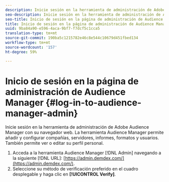 ```yaml
---
description: Inicie sesión en la herramienta de administración de Adobe Audience Manager con su navegador web. La herramienta Audience Manager permite añadir y configurar compañías, servidores, informes, formatos y usuarios. También permite ver o editar su perfil personal.
seo-description: Inicie sesión en la herramienta de administración de Adobe Audience Manager con su navegador web. La herramienta Audience Manager permite añadir y configurar compañías, servidores, informes, formatos y usuarios. También permite ver o editar su perfil personal.
seo-title: Inicio de sesión en la página de administración de Audience Manager
title: Inicio de sesión en la página de administración de Audience Manager
uuid: 9ba84a90-e596-4aca-9bf7-f7dcf5c1cca5
translation-type: tm+mt
source-git-commit: 190ba5c1215782e46c8e544c10679d451fbed134
workflow-type: tm+mt
source-wordcount: '157'
ht-degree: 59%

---
```



# Inicio de sesión en la página de administración de Audience Manager {#log-in-to-audience-manager-admin}

Inicie sesión en la herramienta de administración de Adobe Audience Manager con su navegador web. La herramienta Audience Manager permite añadir y configurar compañías, servidores, informes, formatos y usuarios. También permite ver o editar su perfil personal.

<!-- t_login.xml -->

1. Acceda a la herramienta Audience Manager [!DNL Admin] navegando a la siguiente [!DNL URL]: [https://admin.demdex.com/](https://admin.demdex.com/).
1. Seleccione su método de verificación preferido en el cuadro desplegable y haga clic en **[!UICONTROL Verify]**.
